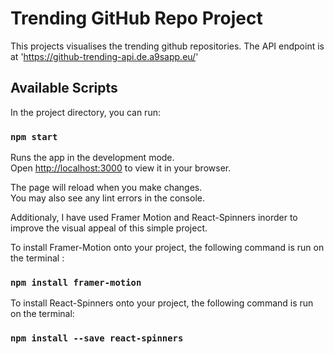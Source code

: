 # Trending GitHub Repo Project

This projects visualises the trending github repositories. The API endpoint is at 'https://github-trending-api.de.a9sapp.eu/'

## Available Scripts

In the project directory, you can run:

### `npm start`

Runs the app in the development mode.\
Open [http://localhost:3000](http://localhost:3000) to view it in your browser.

The page will reload when you make changes.\
You may also see any lint errors in the console.

Additionaly, I have used Framer Motion and React-Spinners inorder to improve the visual appeal of this simple project. 

To install Framer-Motion onto your project, the following command is run on the terminal :

### `npm install framer-motion`

To install React-Spinners onto your project, the following command is run on the terminal:

### `npm install --save react-spinners`
